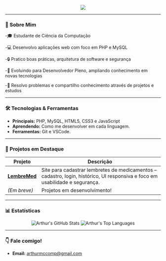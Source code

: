 <p align="center">
  <img src="https://capsule-render.vercel.app/api?type=waving&color=gradient&height=120&section=header&text=Olá,%20sou%20Arthur!&fontSize=35&animation=twinkling"/>
</p>

---

### 👋 Sobre Mim

-🎓 Estudante de Ciência da Computação

-💻 Desenvolvo aplicações web com foco em PHP e MySQL

-🔒 Pratico boas práticas, arquitetura de software e segurança

-🚀 Evoluindo para Desenvolvedor Pleno, ampliando conhecimento em novas tecnologias

-🧩 Resolvo problemas e compartilho conhecimento através de projetos e estudos

---

### 🛠️ Tecnologias & Ferramentas

- **Principais:** PHP, MySQL, HTML5, CSS3 e JavaScript
- **Aprendendo:** Como me desenvolver em cada linguagem.
- **Ferramentas:** Git e VSCode.

---

### 🚩 Projetos em Destaque

| Projeto | Descrição |
|---------|-----------|
| [**LembreMed**](https://github.com/ArthurM749/Projeto-de-Faculdade-site-Lembrete-de-Medicamentos) | Site para cadastrar lembretes de medicamentos – cadastro, login, histórico, UI responsiva e foco em usabilidade e segurança. |
| *(Em breve)* | Projetos em desenvolvimento! |

---

### 📊 Estatísticas

<p align="center">
  <img src="https://github-readme-stats.vercel.app/api?username=ArthurM749&show_icons=true&theme=radical" alt="Arthur's GitHub Stats"/>
  <img src="https://github-readme-stats.vercel.app/api/top-langs/?username=ArthurM749&layout=compact&theme=radical" alt="Arthur's Top Languages"/>
</p>

---

### 👇 Fale comigo!

- **Email:** arthurmccomp@gmail.com

